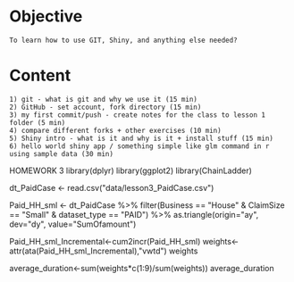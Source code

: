 # Objective
	To learn how to use GIT, Shiny, and anything else needed?
# Content
	1) git - what is git and why we use it (15 min)
	2) GitHub - set account, fork directory (15 min)
	3) my first commit/push - create notes for the class to lesson 1 folder (5 min)
	4) compare different forks + other exercises (10 min)
	5) Shiny intro - what is it and why is it + install stuff (15 min)
	6) hello world shiny app / something simple like glm command in r using sample data (30 min)


HOMEWORK 3 
library(dplyr)
library(ggplot2)
library(ChainLadder)

dt_PaidCase <- read.csv("data/lesson3_PaidCase.csv")

Paid_HH_sml <- dt_PaidCase %>% 
filter(Business == "House" & ClaimSize == "Small" & dataset_type == "PAID")  %>% 
as.triangle(origin="ay", dev="dy", value="SumOfamount")

Paid_HH_sml_Incremental<-cum2incr(Paid_HH_sml)
weights<-attr(ata(Paid_HH_sml_Incremental),"vwtd")
weights

average_duration<-sum(weights*c(1:9)/sum(weights))
average_duration
